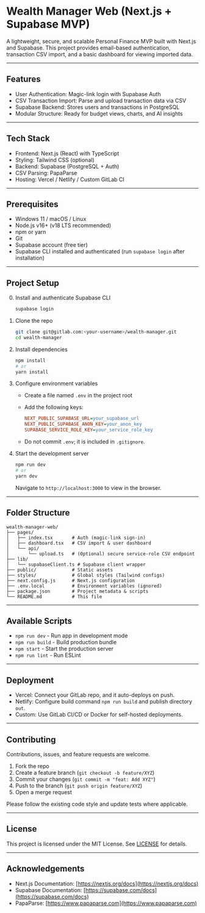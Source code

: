 # Wealth Manager Web (Next.js + Supabase MVP)

A lightweight, secure, and scalable Personal Finance MVP built with Next.js and Supabase. This project provides email-based authentication, transaction CSV import, and a basic dashboard for viewing imported data.

---

## Features

* User Authentication: Magic-link login with Supabase Auth
* CSV Transaction Import: Parse and upload transaction data via CSV
* Supabase Backend: Stores users and transactions in PostgreSQL
* Modular Structure: Ready for budget views, charts, and AI insights

---

## Tech Stack

* Frontend: Next.js (React) with TypeScript
* Styling: Tailwind CSS (optional)
* Backend: Supabase (PostgreSQL + Auth)
* CSV Parsing: PapaParse
* Hosting: Vercel / Netlify / Custom GitLab CI

---

## Prerequisites

* Windows 11 / macOS / Linux
* Node.js v16+ (v18 LTS recommended)
* npm or yarn
* Git
* Supabase account (free tier)
* Supabase CLI installed and authenticated (run `supabase login` after installation)

---

## Project Setup

0. Install and authenticate Supabase CLI

   ```bash
   supabase login
   ```

1. Clone the repo

   ```bash
   git clone git@gitlab.com:<your-username>/wealth-manager.git
   cd wealth-manager
   ```

2. Install dependencies

   ```bash
   npm install
   # or
   yarn install
   ```

3. Configure environment variables

   * Create a file named `.env` in the project root
   * Add the following keys:

     ```ini
     NEXT_PUBLIC_SUPABASE_URL=your_supabase_url
     NEXT_PUBLIC_SUPABASE_ANON_KEY=your_anon_key
     SUPABASE_SERVICE_ROLE_KEY=your_service_role_key
     ```
   * Do not commit `.env`; it is included in `.gitignore`.

4. Start the development server

   ```bash
   npm run dev
   # or
   yarn dev
   ```

   Navigate to `http://localhost:3000` to view in the browser.

---

## Folder Structure

```
wealth-manager-web/
├── pages/
│   ├── index.tsx       # Auth (magic-link sign-in)
│   ├── dashboard.tsx   # CSV import & user dashboard
│   └── api/
│       └── upload.ts   # (Optional) secure service-role CSV endpoint
├── lib/
│   └── supabaseClient.ts # Supabase client wrapper
├── public/             # Static assets
├── styles/             # Global styles (Tailwind configs)
├── next.config.js      # Next.js configuration
├── .env.local          # Environment variables (ignored)
├── package.json        # Project metadata & scripts
└── README.md           # This file
```

---

## Available Scripts

* `npm run dev` - Run app in development mode
* `npm run build` - Build production bundle
* `npm start` - Start the production server
* `npm run lint` - Run ESLint

---

## Deployment

* Vercel: Connect your GitLab repo, and it auto-deploys on push.
* Netlify: Configure build command `npm run build` and publish directory `out`.
* Custom: Use GitLab CI/CD or Docker for self-hosted deployments.

---

## Contributing

Contributions, issues, and feature requests are welcome.

1. Fork the repo
2. Create a feature branch (`git checkout -b feature/XYZ`)
3. Commit your changes (`git commit -m "feat: Add XYZ"`)
4. Push to the branch (`git push origin feature/XYZ`)
5. Open a merge request

Please follow the existing code style and update tests where applicable.

---

## License

This project is licensed under the MIT License. See [LICENSE](LICENSE) for details.

---

## Acknowledgements

* Next.js Documentation: [https://nextjs.org/docs](https://nextjs.org/docs)
* Supabase Documentation: [https://supabase.com/docs](https://supabase.com/docs)
* PapaParse: [https://www.papaparse.com](https://www.papaparse.com)
